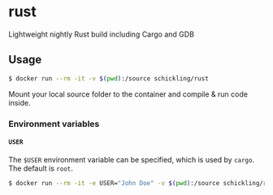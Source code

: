 # rust

Lightweight nightly Rust build including Cargo and GDB

## Usage

```sh
$ docker run --rm -it -v $(pwd):/source schickling/rust
```

Mount your local source folder to the container and compile & run code inside.

### Environment variables

#### `USER`

The `$USER` environment variable can be specified, which is used by `cargo`. The default is `root`.

```sh
$ docker run --rm -it -e USER="John Doe" -v $(pwd):/source schickling/rust
```

